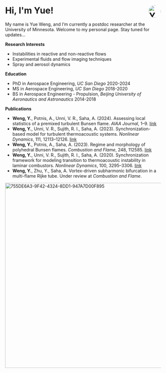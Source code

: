 
# Hi, I'm Yue! <img src="[your-image-url.jpg](https://github.com/user-attachments/assets/bb5105c2-5cb4-47f7-a905-6fe3d13f0c17)" alt="Yue" align="right" width="40" style="border-radius:50%;">

My name is Yue Weng, and I’m currently a postdoc researcher at the University of Minnesota. 
Welcome to my personal page. Stay tuned for updates... 

**Research Interests**

- Instabilities in reactive and non-reactive flows 
- Experimental fluids and flow imaging techniques 
- Spray and aerosol dynamics 


**Education** 
- PhD in Aerospace Engineering, _UC San Diego_ 2020-2024 
- MS in Aerospace Engineering, _UC San Diego_ 2018-2020 
- BS in Aerospace Engineering - Propulsion, _Beijing University of Aeronautics and Astronautics_ 2014-2018

**Publications** 

- **Weng, Y.**, Potnis, A., Unni, V. R., Saha, A. (2024). Assessing local statistics of a premixed turbulent Bunsen flame. _AIAA Journal_, 1–9. [link](https://doi.org/10.2514/1.j063916)
- **Weng, Y.**, Unni, V. R., Sujith, R. I., Saha, A. (2023). Synchronization-based model for turbulent thermoacoustic systems. _Nonlinear Dynamics_, 111, 12113–12126. [link](https://doi.org/10.1007/s11071-023-08368-z)
- **Weng, Y.**, Potnis, A., Saha, A. (2023). Regime and morphology of polyhedral Bunsen flames. _Combustion and Flame_, 248, 112585. [link](https://doi.org/10.1016/j.combustflame.2022.112585)
- **Weng, Y.**, Unni, V. R., Sujith, R. I., Saha, A. (2020). Synchronization framework for modeling transition to thermoacoustic instability in laminar combustors. _Nonlinear Dynamics_, 100, 3295–3306. [link](https://doi.org/10.1007/s11071-020-05706-3)
- **Weng, Y.**, Zhu, Y., Saha, A. Vortex-driven subharmonic bifurcation in a multi-flame Rijke tube. Under review at _Combustion and Flame_.

<img src="https://github.com/user-attachments/assets/c69f871c-f065-489b-8abd-ae4e6cd7ae40" alt="755DE6A3-9F42-4324-8DD1-947A7D00F895" width="600">

